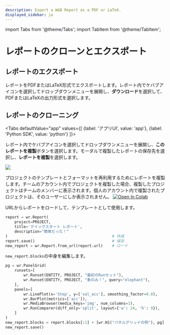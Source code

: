 ```yaml
---
description: Export a W&B Report as a PDF or LaTeX.
displayed_sidebar: ja
---
```

import Tabs from '@theme/Tabs';
import TabItem from '@theme/TabItem';

# レポートのクローンとエクスポート

<head>
  <title>W&Bレポートのクローンとエクスポート</title>
</head>

## レポートのエクスポート

レポートをPDFまたはLaTeX形式でエクスポートします。レポート内でケバブアイコンを選択してドロップダウンメニューを展開し、**ダウンロード**を選択して、PDFまたはLaTeXの出力形式を選択します。

## レポートのクローニング

<Tabs
  defaultValue="app"
  values={[
    {label: 'アプリUI', value: 'app'},
    {label: 'Python SDK', value: 'python'}
  ]}>
  <TabItem value="app">

レポート内でケバブアイコンを選択してドロップダウンメニューを展開し、**このレポートを複製**ボタンを選択します。モーダルで複製したレポートの保存先を選択し、**レポートを複製**を選択します。

![](@site/static/images/reports/clone_reports.gif)

プロジェクトのテンプレートとフォーマットを再利用するためにレポートを複製します。チームのアカウント内でプロジェクトを複製した場合、複製したプロジェクトはチームのメンバーに表示されます。個人のアカウント内で複製されたプロジェクトは、そのユーザーにしか表示されません。
  </TabItem>
  <TabItem value="python">
[![Open In Colab](https://colab.research.google.com/assets/colab-badge.svg)](http://wandb.me/report\_api)

URLからレポートをロードして、テンプレートとして使用します。

```python
report = wr.Report(
    project=PROJECT,
    title='クイックスタート レポート',
    description="簡単だった！"
)                                              # 作成
report.save()                                  # 保存
new_report = wr.Report.from_url(report.url)    # ロード
```

`new_report.blocks`の中身を編集します。

```python
pg = wr.PanelGrid(
    runsets=[
        wr.Runset(ENTITY, PROJECT, "最初のRunセット"),
        wr.Runset(ENTITY, PROJECT, "象のみ！", query="elephant"),
    ],
    panels=[
        wr.LinePlot(x='Step', y=['val_acc'], smoothing_factor=0.8),
        wr.BarPlot(metrics=['acc']),
        wr.MediaBrowser(media_keys='img', num_columns=1),
        wr.RunComparer(diff_only='split', layout={'w': 24, 'h': 9}),
    ]
)
new_report.blocks = report.blocks[:1] + [wr.H1("パネルグリッドの例"), pg] + report.blocks[1:]
new_report.save()
```
  </TabItem>
</Tabs>